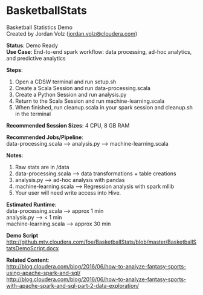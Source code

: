 # BasketballStats
Basketball Statistics Demo<br>
Created by Jordan Volz (jordan.volz@cloudera.com)

<b>Status</b>: Demo Ready<br>
<b>Use Case</b>: End-to-end spark workflow: data processing, ad-hoc analytics, and predictive analytics

<b>Steps</b>:<br>
1. Open a CDSW terminal and run setup.sh<br>
2. Create a Scala Session and run data-processing.scala<br>
3. Create a Python Session and run analysis.py<br>
4. Return to the Scala Session and run machine-learning.scala<br>
5. When finished, run cleanup.scala in your spark session and cleanup.sh in the terminal<br>

<b>Recommended Session Sizes</b>: 4 CPU, 8 GB RAM

<b>Recommended Jobs/Pipeline</b>:<br>
data-processing.scala --> analysis.py --> machine-learning.scala

<b>Notes</b>: <br>
1. Raw stats are in /data<br>
2. data-processing.scala --> data transformations + table creations<br>
3. analysis.py --> ad-hoc analysis with pandas<br>
4. machine-learning.scala --> Regression analysis with spark mllib<br>
5. Your user will need write access into Hive. <br>

<b>Estimated Runtime</b>: <br>
data-processing.scala --> approx 1 min <br>
analysis.py --> < 1 min <br>
machine-learning.scala --> approx 30 min <br>

<b>Demo Script</b><br>
http://github.mtv.cloudera.com/foe/BasketballStats/blob/master/BasketballStatsDemoScript.docx

<b>Related Content</b>:<br>
http://blog.cloudera.com/blog/2016/06/how-to-analyze-fantasy-sports-using-apache-spark-and-sql/ <br>
http://blog.cloudera.com/blog/2016/06/how-to-analyze-fantasy-sports-with-apache-spark-and-sql-part-2-data-exploration/
